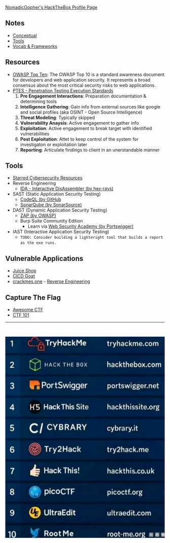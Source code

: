 [NomadicGopher's HackTheBox Profile Page](https://app.hackthebox.com/users/2141921)

<!--
    * To connect to HTB, use `sudo openvpn {filename.ovpn}`
    * The key-phrase worknotes can be found in a lab to hint next target for exploitation.
-->

## Notes

* [Conceptual](./Conceptual.md)
* [Tools](./Tools.md)
* [Vocab & Frameworks](./Vocab_&_Frameworks.md)

## Resources

* [OWASP Top Ten](https://owasp.org/www-project-top-ten): The OWASP Top 10 is a standard awareness document for developers and web application security. It represents a broad consensus about the most critical security risks to web applications.
* [PTES - Penetration Testing Execution Standards](http://www.pentest-standard.org/index.php/Main_Page)
  1. **Pre Engagement Interactions**: Preparation documentation & determining tools
  2. **Intelligence Gathering**: Gain info from external sources like google and social profiles (aka OSINT - Open Source Intelligence)
  3. **Threat Modeling**: Typically skipped
  4. **Vulnerability Anaysis**: Active engagement to gather info
  5. **Exploitation**: Active engagement to break target with identified vulnerabilities
  6. **Post Exploitation**: Attet to keep control of the system for investigaton or exploitation later 
  7. **Reporting**: Articulate findings to client in an unerstandable manner

## Tools

* [Starred Cybersecurity Resources](https://github.com/stars/nomadicGopher/lists/cybersecurity-resources)
* Reverse Engineering
  * [IDA - Interactive DisAssembler (by hex-rays)](https://hex-rays.com/ida-free)
* SAST (Static Application Security Testing)
  * [CodeQL (by GitHub](https://codeql.github.com/)
  * [SonarQube (by SonarSource)](https://www.sonarsource.com/products/sonarqube/downloads/)
* DAST (Dynamic Application Security Testing)
  * [ZAP (by OWASP)](https://www.zaproxy.org/download/)
  * Burp Suite Community Edition
    * Learn via [Web Security Academy (by Portswigger)](https://portswigger.net/web-security)
* IAST (Interactive Application Security Testing)
  * `TODO: Consider building a lighteright tool that builds a report as the exe runs.`

## Vulnerable Applications

* [Juice Shop](https://owasp.org/www-project-juice-shop/)
* [CICD Goat](https://github.com/cider-security-research/cicd-goat)
* [crackmes.one](https://crackmes.one/crackme/684dab612b84be7ea77438a7) - [Reverse Engineering](https://medium.com/@cy1337/reversing-a-simple-crackme-with-ghidra-decompiler-5dd1b1c3c0ba)

## Capture The Flag

* [Awesome CTF](https://github.com/apsdehal/awesome-ctf)
* [CTF 101](https://ctf101.org/)

---

&nbsp;

![TODO](sec.png)